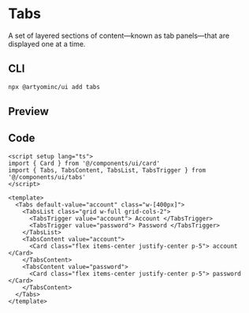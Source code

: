 # Tabs

A set of layered sections of content—known as tab panels—that are displayed one at a time.

## CLI

```sh
npx @artyominc/ui add tabs
```

## Preview

<ClientOnly>
  <ExampleOfTabs/>
</ClientOnly>

## Code

```vue
<script setup lang="ts">
import { Card } from '@/components/ui/card'
import { Tabs, TabsContent, TabsList, TabsTrigger } from '@/components/ui/tabs'
</script>

<template>
  <Tabs default-value="account" class="w-[400px]">
    <TabsList class="grid w-full grid-cols-2">
      <TabsTrigger value="account"> Account </TabsTrigger>
      <TabsTrigger value="password"> Password </TabsTrigger>
    </TabsList>
    <TabsContent value="account">
      <Card class="flex items-center justify-center p-5"> account </Card>
    </TabsContent>
    <TabsContent value="password">
      <Card class="flex items-center justify-center p-5"> password </Card>
    </TabsContent>
  </Tabs>
</template>
```
